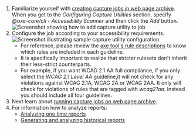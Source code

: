 1. Familiarize yourself with [creating capture jobs in web page archive](https://www.drupal.org/docs/8/modules/web-page-archive/getting-started-with-the-web-page-archive-module/setting-up-capture). When you get to the _Configuring Capture Utilities_ section, specify _@axe-core/cli - Accessibility Scanner_ and then click the _Add_ button.  
![Screenshot showing how to add capture utility to job](https://www.drupal.org/files/Add%20Capture%20Utility.png)
2. Configure the job according to your accessibility requirements.![Screenshot illustrating sample capture utility configuration](https://www.drupal.org/files/Edit%20Capture%20Utility.png)  
   * For reference, please review the [axe tool's rule descriptions](https://github.com/dequelabs/axe-core/blob/develop/doc/rule-descriptions.md) to know which rules are included in each guideline.  
   * It is specifically important to realize that stricter rulesets don't inherit their less-strict counterparts.  
   * For example, if you want WCAG 2.1 AA full compliance, if you only select the _WCAG 2.1 Level AA_ guideline,it will not check for any violations against WCAG 2.1A, WCAG 2A or WCAG 2AA. It only will check for violations of rules that are tagged with _wcag21aa_. Instead you should include all four guidelines.
3. Next learn about [running capture jobs on web page archive](https://www.drupal.org/docs/8/modules/web-page-archive/getting-started-with-the-web-page-archive-module/running-capture).
4. For information how to analyze reports:  
   * [Analyzing one time reports](https://www.drupal.org/docs/contributed-modules/accessibility-scanner/one-time-reports)  
   * [Generating and analyzing historical reports](https://www.drupal.org/docs/contributed-modules/accessibility-scanner/historical-reporting)